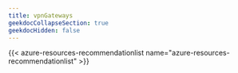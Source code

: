 ```yaml
---
title: vpnGateways
geekdocCollapseSection: true
geekdocHidden: false
---
```


{{< azure-resources-recommendationlist name="azure-resources-recommendationlist" >}}
